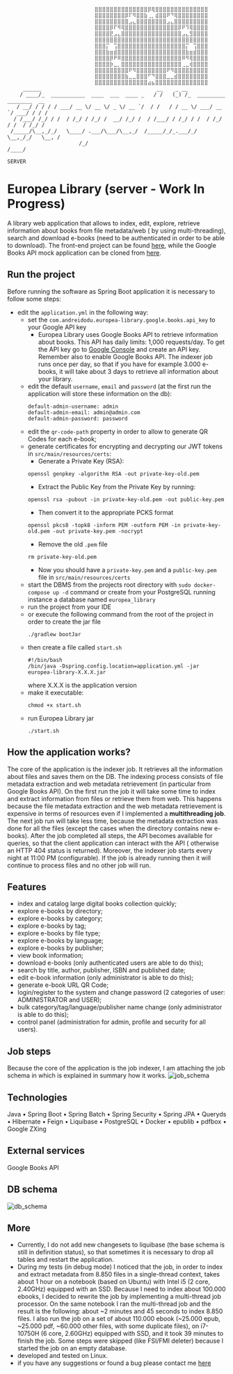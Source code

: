 ```
                            ⣿⣿⣿⣿⣿⣿⣿⣿⣿⣿⣿⣿⣿⣿⡿⢿⣿⣿⣿⣿⣿⣿⣿⣿⣿⣿⣿⣿⣿⣿
                            ⣿⣿⣿⣿⣿⣿⣿⣿⡿⠏⠻⣿⣿⣷⢀⡀⣾⣿⣿⠟⠙⢿⣿⣿⣿⣿⣿⣿⣿⣿
                            ⣿⣿⣿⣿⣿⣿⣿⣿⣿⣠⣄⣿⣿⣿⣿⣿⣿⣿⣿⣠⣄⣿⣿⣿⣿⣿⣿⣿⣿⣿
                            ⣿⣿⣿⣿⡿⠏⠻⢿⣿⣿⣿⣿⣿⣿⣿⣿⣿⣿⣿⣿⣿⣿⡿⠟⠹⢿⣿⣿⣿⣿
                            ⣿⣿⣿⣿⣟⣠⣄⣿⣿⣿⣿⣿⣿⣿⣿⣿⣿⣿⣿⣿⣿⣿⣿⣠⣄⣻⣿⣿⣿⣿
                            ⣿⣿⣿⣿⣿⣿⣿⣿⣿⣿⣿⣿⣿⣿⣿⣿⣿⣿⣿⣿⣿⣿⣿⣿⣿⣿⣿⣿⣿⣿
                            ⣿⣿⣿⡍⠀⢩⣿⣿⣿⣿⣿⣿⣿⣿⣿⣿⣿⣿⣿⣿⣿⣿⣿⣿⡍⠀⢩⣿⣿⣿
                            ⣿⣿⣿⣷⣶⣾⣿⣿⣿⣿⣿⣿⣿⣿⣿⣿⣿⣿⣿⣿⣿⣿⣿⣿⣷⣶⣾⣿⣿⣿
                            ⣿⣿⣿⣿⡿⠟⠿⣿⣿⣿⣿⣿⣿⣿⣿⣿⣿⣿⣿⣿⣿⣿⣿⠿⠻⢿⣿⣿⣿⣿
                            ⣿⣿⣿⣿⡷⣀⡀⣿⣿⣿⣿⣿⣿⣿⣿⣿⣿⣿⣿⣿⣿⣿⣿⢀⣀⢾⣿⣿⣿⣿
                            ⣿⣿⣿⣿⣿⣿⣿⣿⣿⠟⠻⣿⣿⣿⣿⣿⣿⣿⣿⠟⠻⣿⣿⣿⣿⣿⣿⣿⣿⣿
                            ⣿⣿⣿⣿⣿⣿⣿⣿⣷⣀⣀⣿⣿⣿⠋⠙⣿⣿⣿⣀⣀⣾⣿⣿⣿⣿⣿⣿⣿⣿
                            ⣿⣿⣿⣿⣿⣿⣿⣿⣿⣿⣿⣿⣿⣿⣴⣦⣿⣿⣿⣿⣿⣿⣿⣿⣿⣿⣿⣿⣿⣿
     ______                                     __    _ __
    / ____/_  ___________  ____  ___  ____ _   / /   (_) /_  _________ ________  __
   / __/ / / / / ___/ __ \/ __ \/ _ \/ __ `/  / /   / / __ \/ ___/ __ `/ ___/ / / /
  / /___/ /_/ / /  / /_/ / /_/ /  __/ /_/ /  / /___/ / /_/ / /  / /_/ / /  / /_/ /
 /_____/\__,_/_/   \____/ .___/\___/\__,_/  /_____/_/_.___/_/   \__,_/_/   \__, /
                       /_/                                                /____/
                                                                          SERVER
```

# Europea Library (server - Work In Progress)

A library web application that allows to index, edit, explore, retrieve information about books from file metadata/web (
by using
multi-threading), search and download e-books (need to be authenticated in order to be able to download). The front-end
project can be
found [here](https://github.com/goto-eof/europea-library-client), while the Google Books API mock application can be
cloned from [here](https://github.com/goto-eof/europea-library-google-books-api-emulator/tree/master).

## Run the project

Before running the software as Spring Boot application it is necessary to follow some steps:

- edit the `application.yml` in the following way:
    - set the `com.andreidodu.europea-library.google.books.api_key` to your Google API key
        - Europea Library uses Google Books API to retrieve information about books. This API has daily limits: 1,000
          requests/day. To get the API key go
          to [Google Console](https://console.cloud.google.com/apis/credentials?hl=it) and create an API key. Remember
          also to enable Google Books API. The indexer job runs once per day, so that if you have for example 3.000
          e-books, it will take about 3 days to retrieve all information about your library.
    - edit the default `username`, `email` and `password` (at the first run the application will store these information
      on the db):
      ```
      default-admin-username: admin
      default-admin-email: admin@admin.com
      default-admin-password: password
      ```
    - edit the `qr-code-path` property in order to allow to generate QR Codes for each e-book;
    - generate certificates for encrypting and decrypting our JWT tokens in `src/main/resources/certs`:
        - Generate a Private Key (RSA):
        ```
        openssl genpkey -algorithm RSA -out private-key-old.pem
        ```
        - Extract the Public Key from the Private Key by running:
        ```
        openssl rsa -pubout -in private-key-old.pem -out public-key.pem
        ```
        - Then convert it to the appropriate PCKS format
        ```
        openssl pkcs8 -topk8 -inform PEM -outform PEM -in private-key-old.pem -out private-key.pem -nocrypt
        ```
        - Remove the old `.pem` file
        ```
        rm private-key-old.pem
        ```
        - Now you should have a `private-key.pem` and a `public-key.pem` file in `src/main/resources/certs`
    - start the DBMS from the projects root directory with `sudo docker-compose up -d` command or create from your
      PostgreSQL running instance a database named `europea_library`
    - run the project from your IDE
    - or execute the following command from the root of the project in order to create the jar file
      ```
      ./gradlew bootJar
      ```
    - then create a file called `start.sh`
      ```
      #!/bin/bash
      /bin/java -Dspring.config.location=application.yml -jar europea-library-X.X.X.jar
      ```
      where X.X.X is the application version
    - make it executable:
      ```
      chmod +x start.sh
      ```
    - run Europea Library jar
      ```
      ./start.sh
      ```

## How the application works?

The core of the application is the indexer job. It retrieves all the information about files and saves them on the DB.
The indexing process consists of file metadata extraction and web metadata retrievement (in particular from Google Books
API). On the first run the job it will take some time to index and extract information from files or retrieve
them from web. This happens because the file metadata extraction and the web metadata retrievement is expensive in terms
of resources even if I implemented a **multithreading job**. The next job run will take less time, because the metadata
extraction was done for all the files (except the cases when the directory contains new e-books). After the job
completed all steps, the API becomes available for queries, so that the client application can interact with the API (
otherwise an HTTP 404 status is returned). Moreover, the indexer job starts every night at 11:00 PM (configurable). If
the job is already running then it will continue to process files and no other job will run.

## Features

- index and catalog large digital books collection quickly;
- explore e-books by directory;
- explore e-books by category;
- explore e-books by tag;
- explore e-books by file type;
- explore e-books by language;
- explore e-books by publisher;
- view book information;
- download e-books (only authenticated users are able to do this);
- search by title, author, publisher, ISBN and published date;
- edit e-book information (only administrator is able to do this);
- generate e-book URL QR Code;
- login/register to the system and change password (2 categories of user: ADMINISTRATOR and USER);
- bulk category/tag/language/publisher name change  (only administrator is able to do this);
- control panel (administration for admin, profile and security for all users).

## Job steps

Because the core of the application is the job indexer, I am attaching the job schema in which is explained in summary
how it works.
![job_schema](images/job_steps.png)

## Technologies

Java • Spring Boot • Spring Batch • Spring Security • Spring JPA • Queryds • Hibernate • Feign • Liquibase • PostgreSQL
• Docker • epublib • pdfbox • Google ZXing

## External services

Google Books API

## DB schema

![db_schema](images/db_schema.png)

## More

- Currently, I do not add new changesets to liquibase (the base schema is still in definition status), so that sometimes
  it is necessary to drop all tables and restart the application.
- During my tests (in debug mode) I noticed that the job, in order to index and extract metadata from 8.850 files in a
  single-thread context,
  takes about 1 hour on a notebook (based on Ubuntu) with Intel i5 (2 core, 2.40GHz) equipped with an SSD. Because I
  need to index about 100.000 ebooks, I decided to rewrite the job by implementing a multi-thread job processor. On the
  same notebook I ran
  the multi-thread job and the result is the following: about ~2 minutes and 45 seconds to index 8.850 files. I also run
  the
  job on a set of about 110.000 ebook (~25.000 epub, ~25.000 pdf, ~60.000 other files, with some duplicate files), on
  i7-10750H (6 core, 2.60GHz)
  equipped with SSD, and it took 39 minutes to finish
  the job. Some steps were skipped (like FSI/FMI deleter) because I started the job on an empty database.
- developed and tested on Linux.
- if you have any suggestions or found a bug please contact me [here](https://andre-i.eu/#contactme)
